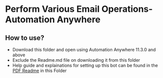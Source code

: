 # Perform Various Email Operations-Automation Anywhere

## How to use?

* Download this folder and open using Automation Anywhere 11.3.0 and above
* Exclude the Readme.md file on downloading it from this folder
* Help guide and explainations for setting up this bot can be found in the [PDF
  Readme](https://github.com/AutomationAnywhere/AAI-Botstore-Open-Source-Bots/blob/master/bots/11xBots/AAI-Outlook-Bot/Perform%20Various%20Email%20Operations-Automation%20Anywhere/Perform%20Various%20Email%20Operations-Automation%20Anywhere-Readme.pdf) in this Folder 
